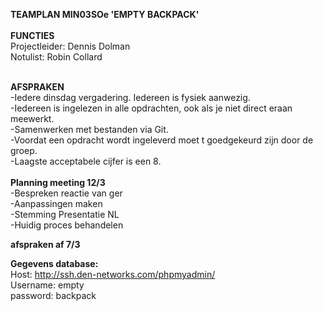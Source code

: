 <strong>TEAMPLAN MIN03SOe 'EMPTY BACKPACK'</strong>
<br/><br/>
<strong>FUNCTIES<br/></strong>
Projectleider: Dennis Dolman<br/>
Notulist: Robin Collard<br/>

<br/>
<strong>AFSPRAKEN</strong>
<br/>
-Iedere dinsdag vergadering. Iedereen is fysiek aanwezig.<br/>
-Iedereen is ingelezen in alle opdrachten, ook als je niet direct eraan meewerkt.<br/>
-Samenwerken met bestanden via Git. <br/>
-Voordat een opdracht wordt ingeleverd moet t goedgekeurd zijn door de groep.<br/>
-Laagste acceptabele cijfer is een 8.<br/>
<br/>
<strong>Planning meeting 12/3</strong>
<br/>
-Bespreken reactie van ger<br/>
-Aanpassingen maken<br/>
-Stemming Presentatie NL<br/>
-Huidig proces behandelen<br/>


<strong>afspraken af 7/3</strong>
<br/>

<strong>Gegevens database:</strong>
<br/> 
Host: http://ssh.den-networks.com/phpmyadmin/<br/>
Username: empty<br/>
password: backpack<br/>
